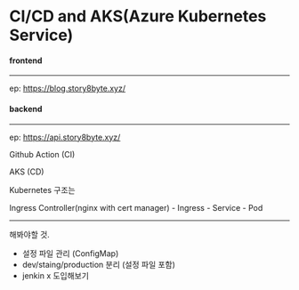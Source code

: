 # CI/CD and AKS(Azure Kubernetes Service)



#### frontend 

---

ep: https://blog.story8byte.xyz/

#### backend

---

ep: https://api.story8byte.xyz/



Github Action (CI)

AKS (CD)



Kubernetes 구조는

Ingress Controller(nginx with cert manager) - Ingress - Service - Pod



---

해봐야할 것.

- 설정 파일 관리 (ConfigMap)
- dev/staing/production 분리 (설정 파일 포함)
- jenkin x 도입해보기
